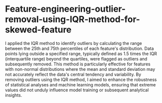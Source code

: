 # Feature-engineering-outlier-removal-using-IQR-method-for-skewed-feature
I applied the IQR method to identify outliers by calculating the range between the 25th and 75th percentiles of each feature's distribution. Data points lying outside a specified range, typically defined as 1.5 times the IQR (interquartile range) beyond the quartiles, were flagged as outliers and subsequently removed. This method is particularly effective for features with non-normal distributions where the mean and standard deviation may not accurately reflect the data's central tendency and variability. By removing outliers using the IQR method, I aimed to enhance the robustness of statistical analyses and machine learning models, ensuring that extreme values did not unduly influence model training or subsequent analytical insights.
